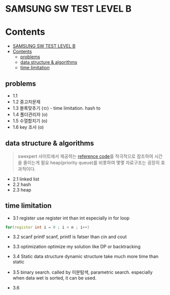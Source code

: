 # SAMSUNG SW TEST LEVEL B



# Contents

- [SAMSUNG SW TEST LEVEL B](#samsung-sw-test-level-b)
- [Contents](#contents)
  - [problems](#problems)
  - [data structure & algorithms](#data-structure--algorithms)
  - [time limitation](#time-limitation)

## problems

- 1.1 
- 1.2 중고차문제
- 1.3 블록맞추기 (ㅁ) - time limitation. hash to 
- 1.4 폴더관리자 (o)
- 1.5 수열합치기 (o)
- 1.6 key 조사 (o)

## data structure & algorithms

> swexpert 사이트에서 제공하는 [reference code](https://swexpertacademy.com/main/code/referenceCode/referenceCodeList.do)를 적극적으로 참조하여 시간을 줄이는게 필요
> heap(priority queue)를 비롯하여 몇몇 자료구조는 굉장히 효과적이다.
- 2.1 linked list
- 2.2 hash
- 2.3 heap
  
## time limitation

- 3.1 register
use register int than int especially in for loop
```C++
for(register int i = 0 ; i < n ; i++)
```
- 3.2 scanf printf
scanf, printf is fatser than cin and cout

- 3.3 optimization
optimize my solution like DP or backtracking

- 3.4 Static data structure
dynamic structure take much more time than static

- 3.5 binary search.
called by 이분탐색, parametric search.
especially when data wet is sorted, it can be used.

- 3.6 